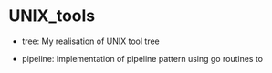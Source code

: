 # UNIX_tools

- tree:
My realisation of UNIX tool tree

- pipeline:
Implementation of pipeline pattern using go routines to 
